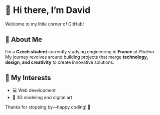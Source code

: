 # 👋 Hi there, I’m David 
Welcome to my little corner of GitHub!  

## 🚀 About Me  
I’m a **Czech student** currently studying engineering in **France** at *Phelma*. My journey revolves around building projects that merge **technology, design, and creativity** to create innovative solutions.  

## 🌟 My Interests  
- 💻 Web development  
- 🎨 3D modeling and digital art  
<!--
## 📫 Let’s Connect!  
- 💼 [LinkedIn](https://www.linkedin.com/) *(Add your LinkedIn profile here)*  
- ✨ [Portfolio](https://yourportfolio.com/) *(Optional if you have one)*  
- 📨 Shoot me an email at **yourname@example.com**  -->


Thanks for stopping by—happy coding! 🚀  

<!--
**razekd/razekd** is a ✨ _special_ ✨ repository because its `README.md` (this file) appears on your GitHub profile.

Here are some ideas to get you started:

- 🔭 I’m currently working on ...
- 🌱 I’m currently learning ...
- 👯 I’m looking to collaborate on ...
- 🤔 I’m looking for help with ...
- 💬 Ask me about ...
- 📫 How to reach me: ...
- 😄 Pronouns: ...
- ⚡ Fun fact: ...
-->
